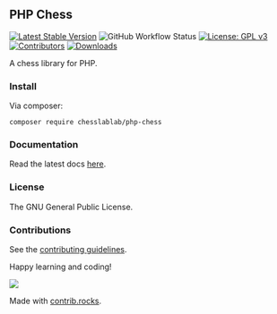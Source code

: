 ## PHP Chess

[![Latest Stable Version](https://poser.pugx.org/chesslablab/php-chess/v/stable)](https://packagist.org/packages/chesslablab/php-chess)
![GitHub Workflow Status](https://github.com/chesslablab/php-chess/actions/workflows/php.yml/badge.svg)
[![License: GPL v3](https://img.shields.io/badge/License-GPL%20v3-blue.svg)](https://www.gnu.org/licenses/gpl-3.0)
[![Contributors](https://img.shields.io/github/contributors/chesslablab/php-chess)](https://github.com/chesslablab/php-chess/graphs/contributors)
[![Downloads](https://img.shields.io/packagist/dt/chesslablab/php-chess.svg)](https://packagist.org/packages/chesslablab/php-chess)

A chess library for PHP.

### Install

Via composer:
```
composer require chesslablab/php-chess
```

### Documentation

Read the latest docs [here](https://php-chess.readthedocs.io/en/latest/).

### License

The GNU General Public License.

### Contributions

See the [contributing guidelines](https://github.com/chesslablab/php-chess/blob/master/CONTRIBUTING.md).

Happy learning and coding!

<a href="https://github.com/chesslablab/php-chess/graphs/contributors">
  <img src="https://contrib.rocks/image?repo=chesslablab/php-chess" />
</a>

Made with [contrib.rocks](https://contrib.rocks).
